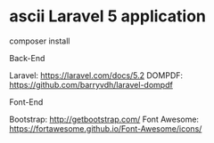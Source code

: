# ascii Laravel 5 application



composer install

Back-End

Laravel: https://laravel.com/docs/5.2
DOMPDF: https://github.com/barryvdh/laravel-dompdf


Font-End

Bootstrap: http://getbootstrap.com/
Font Awesome: https://fortawesome.github.io/Font-Awesome/icons/

